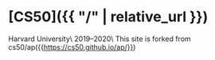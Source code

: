 # [CS50]({{ "/" | relative_url }})

Harvard University\\
2019–2020\\
This site is forked from cs50/ap({{https://cs50.github.io/ap/}})
